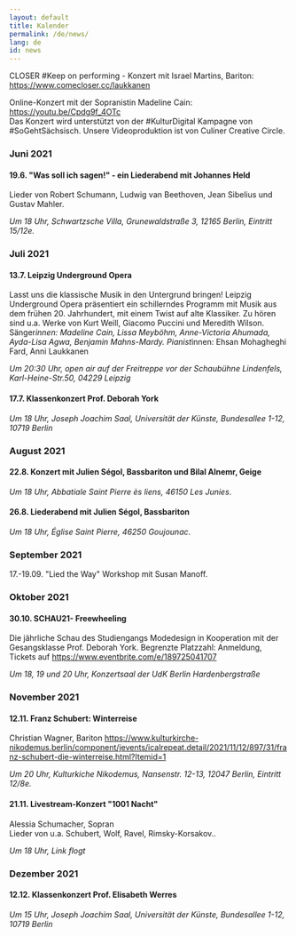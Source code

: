 ```yaml
---
layout: default
title: Kalender
permalink: /de/news/
lang: de
id: news
---
```


CLOSER #Keep on performing - Konzert mit Israel Martins, Bariton: https://www.comecloser.cc/laukkanen  

Online-Konzert mit der Sopranistin Madeline Cain: https://youtu.be/Cpdg9f_4OTc  
Das Konzert wird unterstützt von der #KulturDigital Kampagne von #SoGehtSächsisch. Unsere Videoproduktion ist von Culiner Creative Circle.  


### Juni 2021

#### 19.6. "Was soll ich sagen!" - ein Liederabend mit Johannes Held

Lieder von Robert Schumann, Ludwig van Beethoven, Jean Sibelius und Gustav Mahler.  

_Um 18 Uhr, Schwartzsche Villa, Grunewaldstraße 3, 12165 Berlin, Eintritt 15/12e._ 

### Juli 2021

#### 13.7. Leipzig Underground Opera 

Lasst uns die klassische Musik in den Untergrund bringen! Leipzig Underground Opera präsentiert ein schillerndes Programm mit Musik aus dem frühen 20. Jahrhundert, mit einem Twist auf alte Klassiker. Zu hören sind u.a. Werke von Kurt Weill, Giacomo Puccini und Meredith Wilson.
Sänger*innen: Madeline Cain, Lissa Meyböhm, Anne-Victoria Ahumada, Ayda-Lisa Agwa, Benjamin Mahns-Mardy. Pianist*innen: Ehsan Mohagheghi Fard, Anni Laukkanen  

_Um 20:30 Uhr, open air auf der Freitreppe vor der Schaubühne Lindenfels, Karl-Heine-Str.50, 04229 Leipzig_  

#### 17.7. Klassenkonzert Prof. Deborah York  

_Um 18 Uhr, Joseph Joachim Saal, Universität der Künste, Bundesallee 1-12, 10719 Berlin_

### August 2021

#### 22.8. Konzert mit Julien Ségol, Bassbariton und Bilal Alnemr, Geige  

_Um 18 Uhr, Abbatiale Saint Pierre ès liens, 46150 Les Junies_. 

#### 26.8. Liederabend mit Julien Ségol, Bassbariton  

_Um 18 Uhr, Église Saint Pierre, 46250 Goujounac_. 

### September 2021 

17.-19.09. "Lied the Way" Workshop mit Susan Manoff. 

### Oktober 2021 

#### 30.10. SCHAU21- Freewheeling 

Die jährliche Schau des Studiengangs Modedesign in Kooperation mit der Gesangsklasse Prof. Deborah York.
Begrenzte Platzzahl: Anmeldung, Tickets auf https://www.eventbrite.com/e/189725041707 

_Um 18, 19 und 20 Uhr, Konzertsaal der UdK Berlin Hardenbergstraße_ 

### November 2021 

#### 12.11. Franz Schubert: Winterreise 

Christian Wagner, Bariton 
https://www.kulturkirche-nikodemus.berlin/component/jevents/icalrepeat.detail/2021/11/12/897/31/franz-schubert-die-winterreise.html?Itemid=1 

_Um 20 Uhr, Kulturkiche Nikodemus, Nansenstr. 12-13, 12047 Berlin, Eintritt 12/8e._

#### 21.11. Livestream-Konzert "1001 Nacht" 

Alessia Schumacher, Sopran  
Lieder von u.a. Schubert, Wolf, Ravel, Rimsky-Korsakov.. 

_Um 18 Uhr, Link flogt_

### Dezember 2021 

#### 12.12. Klassenkonzert Prof. Elisabeth Werres 

_Um 15 Uhr, Joseph Joachim Saal, Universität der Künste, Bundesallee 1-12, 10719 Berlin_ 




